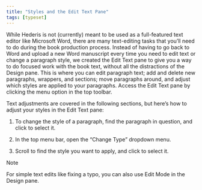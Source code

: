 ```yaml
---
title: "Styles and the Edit Text Pane"
tags: [typeset]
---
```

 
<html><body><section data-type="chapter" class="hsecchapter" data-hederis-type="hsecchapter" id="edit-text-mode" data-pi-attrs="id: edit-text-mode; data-tags: typeset;" role="doc-chapter" data-tags="typeset" data-author-name=" " data-book-title=" " title="Styles and the Edit Text Pane"><p class="hblkp" data-hederis-type="hblkp" id="pGUhghLxr">While Hederis is not (currently) meant to be used as a full-featured text editor like Microsoft Word, there are many text-editing tasks that you&#8217;ll need to do during the book production process. Instead of having to go back to Word and upload a new Word manuscript every time you need to edit text or change a paragraph style, we created the Edit Text pane to give you a way to do focused work with the book text, without all the distractions of the Design pane. This is where you can edit paragraph text; add and delete new paragraphs, wrappers, and sections; move paragraphs around, and adjust which styles are applied to your paragraphs. Access the Edit Text pane by clicking the menu option in the top toolbar.</p><p class="hblkp" data-hederis-type="hblkp" id="p36yhxM7C">Text adjustments are covered in the following sections, but here&#8217;s how to adjust your styles in the Edit Text pane:</p><ol class="hwprnumlist" data-hederis-type="hwprnumlist" id="ppqkyv9Xv"><li class="hblkoli" data-hederis-type="hblkoli" id="liU2hPAei9"><p class="hblkoli" data-hederis-type="hblklip" id="p56y5DBtN">To change the style of a paragraph, find the paragraph in question, and click to select it.</p></li><li class="hblkoli" data-hederis-type="hblkoli" id="lip75o9eYW"><p class="hblkoli" data-hederis-type="hblklip" id="pnd1I06TT">In the top menu bar, open the &#8220;Change Type&#8221; dropdown menu.</p></li><li class="hblkoli" data-hederis-type="hblkoli" id="liu26Jv8sY"><p class="hblkoli" data-hederis-type="hblklip" id="piFtCId9s">Scroll to find the style you want to apply, and click to select it.</p></li></ol><div class="hwprbox box" data-hederis-type="hwprbox" id="pLUc6vQIt" data-type="sidebar"><p class="hblktype" data-hederis-type="hblktype" id="pNOPXZx2S">Note</p><p class="hblkp" data-hederis-type="hblkp" id="pqiXI30jl">For simple text edits like fixing a typo, you can also use Edit Mode in the Design pane.</p></div></section></body></html>
